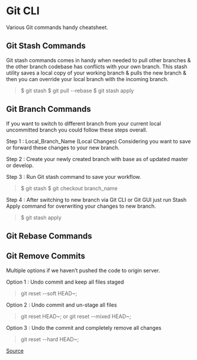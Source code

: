 # Git CLI

Various Git commands handy cheatsheet.


## Git Stash Commands

Git stash commands comes in handy when needed to pull other branches & the other branch codebase has conflicts with your own branch. This stash utility saves a local copy of your working branch & pulls the new branch & then you can override your local branch with the incoming branch.

> \$ git stash
> \$ git pull --rebase
> \$ git stash apply

## Git Branch Commands

If you want to switch to different branch from your current local uncommitted branch you could follow these steps overall.

Step 1 : Local_Branch_Name (Local Changes) Considering you want to save or forward these changes to your new branch.

Step 2 : Create your newly created branch with base as of updated master or develop.

Step 3 : Run Git stash command to save your workflow.

> \$ git stash
> \$ git checkout branch_name

Step 4 : After switching to new branch via Git CLI or Git GUI just run Stash Apply command for overwriting your changes to new branch.

> \$ git stash apply

## Git Rebase Commands

## Git Remove Commits

Multiple options if we haven’t pushed the code to origin server.

Option 1 :
Undo commit and keep all files staged

> git reset --soft HEAD~;

Option 2 :
Undo commit and un-stage all files

> git reset HEAD~;
> or
> git reset --mixed HEAD~;

Option 3 :
Undo the commit and completely remove all changes

> git reset --hard HEAD~;

[Source](https://bytefreaks.net/programming-2/how-to-undo-a-git-commit-that-was-not-pushed)
